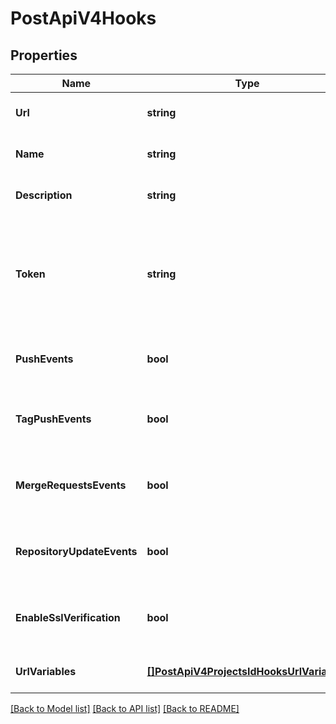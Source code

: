 # PostApiV4Hooks

## Properties
Name | Type | Description | Notes
------------ | ------------- | ------------- | -------------
**Url** | **string** | The URL to send the request to | [default to null]
**Name** | **string** | Name of the hook | [optional] [default to null]
**Description** | **string** | Description of the hook | [optional] [default to null]
**Token** | **string** | Secret token to validate received payloads; this isn&#39;t returned in the response | [optional] [default to null]
**PushEvents** | **bool** | When true, the hook fires on push events | [optional] [default to null]
**TagPushEvents** | **bool** | When true, the hook fires on new tags being pushed | [optional] [default to null]
**MergeRequestsEvents** | **bool** | Trigger hook on merge requests events | [optional] [default to null]
**RepositoryUpdateEvents** | **bool** | Trigger hook on repository update events | [optional] [default to null]
**EnableSslVerification** | **bool** | Do SSL verification when triggering the hook | [optional] [default to null]
**UrlVariables** | [**[]PostApiV4ProjectsIdHooksUrlVariables**](postApiV4ProjectsIdHooks_url_variables.md) | URL variables for interpolation | [optional] [default to null]

[[Back to Model list]](../README.md#documentation-for-models) [[Back to API list]](../README.md#documentation-for-api-endpoints) [[Back to README]](../README.md)


